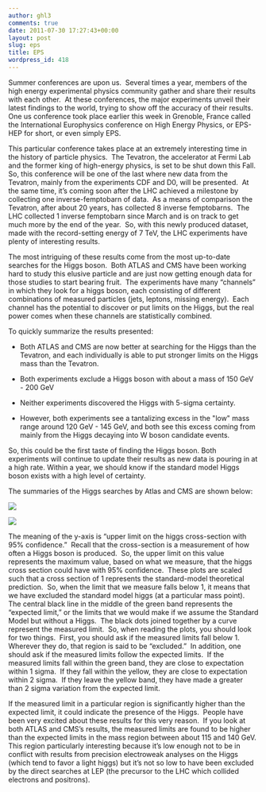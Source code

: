 ```yaml
---
author: ghl3
comments: true
date: 2011-07-30 17:27:43+00:00
layout: post
slug: eps
title: EPS
wordpress_id: 418
---
```




Summer conferences are upon us.  Several times a year, members of the high energy experimental physics community gather and share their results with each other.  At these conferences, the major experiments unveil their latest findings to the world, trying to show off the accuracy of their results.  One us conference took place earlier this week in Grenoble, France called the International Europhysics conference on High Energy Physics, or EPS-HEP for short, or even simply EPS.

This particular conference takes place at an extremely interesting time in the history of particle physics.  The Tevatron, the accelerator at Fermi Lab and the former king of high-energy physics, is set to be shut down this Fall.  So, this conference will be one of the last where new data from the Tevatron, mainly from the experiments CDF and D0, will be presented.  At the same time, it’s coming soon after the LHC achieved a milestone by collecting one inverse-femptobarn of data.  As a means of comparison the Tevatron, after about 20 years, has collected 8 inverse femptobarns.  The LHC collected 1 inverse femptobarn since March and is on track to get much more by the end of the year.  So, with this newly produced dataset, made with the record-setting energy of 7 TeV, the LHC experiments have plenty of interesting results.

The most intriguing of these results come from the most up-to-date searches for the Higgs boson.  Both ATLAS and CMS have been working hard to study this elusive particle and are just now getting enough data for those studies to start bearing fruit.  The experiments have many “channels” in which they look for a higgs boson, each consisting of different combinations of measured particles (jets, leptons, missing energy).  Each channel has the potential to discover or put limits on the Higgs, but the real power comes when these channels are statistically combined.

To quickly summarize the results presented:

- Both ATLAS and CMS are now better at searching for the Higgs than the Tevatron, and each individually is able to put stronger limits on the Higgs mass than the Tevatron.

- Both experiments exclude a Higgs boson with about a mass of 150 GeV - 200 GeV

- Neither experiments discovered the Higgs with 5-sigma certainty.

- However, both experiments see a tantalizing excess in the "low" mass range around 120 GeV - 145 GeV, and both see this excess coming from mainly from the Higgs decaying into W boson candidate events.

So, this could be the first taste of finding the Higgs boson. Both experiments will continue to update their results as new data is pouring in at a high rate. Within a year, we should know if the standard model Higgs boson exists with a high level of certainty.

The summaries of the Higgs searches by Atlas and CMS are shown below:

![](http://2.bp.blogspot.com/-6guk8ASrz3Y/TimXQb8ZmyI/AAAAAAAAAUI/ljAXU3GDG0M/s1600/ATLAS_Higgsexclusion_fullrange.png)



![](http://cms.web.cern.ch/cms/News/2011/EPS_2011/images/HIG-11-011-pas-v8-fig18.png)



The meaning of the y-axis is “upper limit on the higgs cross-section with 95% confidence.”  Recall that the cross-section is a measurement of how often a Higgs boson is produced.  So, the upper limit on this value represents the maximum value, based on what we measure, that the higgs cross section could have with 95% confidence.  These plots are scaled such that a cross section of 1 represents the standard-model theoretical prediction.  So, when the limit that we measure falls below 1, it means that we have excluded the standard model higgs (at a particular mass point).  The central black line in the middle of the green band represents the “expected limit,” or the limits that we would make if we assume the Standard Model but without a Higgs.  The black dots joined together by a curve represent the measured limit.  So, when reading the plots, you should look for two things.  First, you should ask if the measured limits fall below 1.  Wherever they do, that region is said to be “excluded.”  In addition, one should ask if the measured limits follow the expected limits.  If the measured limits fall within the green band, they are close to expectation within 1 sigma.  If they fall within the yellow, they are close to expectation within 2 sigma.  If they leave the yellow band, they have made a greater than 2 sigma variation from the expected limit.

If the measured limit in a particular region is significantly higher than the expected limit, it could indicate the presence of the Higgs.  People have been very excited about these results for this very reason.  If you look at both ATLAS and CMS’s results, the measured limits are found to be higher than the expected limits in the mass region between about 115 and 140 GeV.  This region particularly interesting because it’s low enough not to be in conflict with results from precision electroweak analyses on the Higgs (which tend to favor a light higgs) but it’s not so low to have been excluded by the direct searches at LEP (the precursor to the LHC which collided electrons and positrons).

